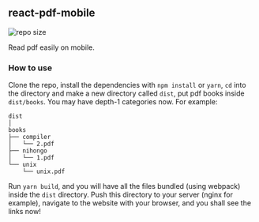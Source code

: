 

## react-pdf-mobile

![repo size](https://img.shields.io/github/repo-size/ahacad/react-pdf-for-mobile)

Read pdf easily on mobile.

### How to use

Clone the repo, install the dependencies with `npm install` or `yarn`, `cd` into the directory and make a new directory called `dist`, put pdf books inside `dist/books`. You may have depth-1 categories now. For example:

```
dist
│
books
├── compiler
│   └── 2.pdf
├── nihongo
│   └── 1.pdf
└── unix
    └── unix.pdf

```

Run `yarn build`, and you will have all the files bundled (using webpack) inside the `dist` directory. Push this directory to your server (nginx for example), navigate to the website with your browser, and you shall see the links now!


